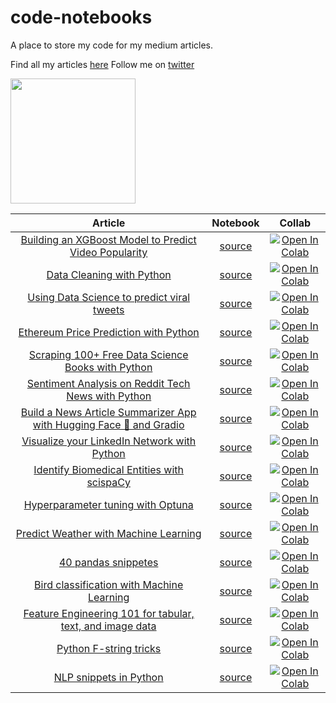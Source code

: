 # code-notebooks

A place to store my code for my medium articles.

Find all my articles [here](https://benedictxneo.medium.com/all-my-articles-and-series-b4b454a1435d)
Follow me on [twitter](https://twitter.com/benthecoder1)

<a href="https://ko-fi.com/benthecoder"><img width="200rem" src="https://uploads-ssl.webflow.com/5c14e387dab576fe667689cf/61e11d6ea0473a3528b575b4_Button-3-p-1080.png"/></a>

|                                               Article                                               |                            Notebook                            |                                                   Collab                                                   |
| :-------------------------------------------------------------------------------------------------: | :------------------------------------------------------------: | :--------------------------------------------------------------------------------------------------------: |
|        [Building an XGBoost Model to Predict Video Popularity](https://tinyurl.com/yzr3k6sm)        |           [source](notebooks/video_popularity.ipynb)           | [![Open In Colab](https://colab.research.google.com/assets/colab-badge.svg)](https://tinyurl.com/ydrmktxd) |
|                      [Data Cleaning with Python](https://tinyurl.com/yfhnxsy8)                      |            [source](notebooks/data_cleaning.ipynb)             | [![Open In Colab](https://colab.research.google.com/assets/colab-badge.svg)](https://tinyurl.com/yhfznaho) |
|             [Using Data Science to predict viral tweets](https://tinyurl.com/yh5pfsr7)              |             [source](notebooks/viraltweets.ipynb)              | [![Open In Colab](https://colab.research.google.com/assets/colab-badge.svg)](https://tinyurl.com/yfzf7e3k) |
|                [Ethereum Price Prediction with Python](https://tinyurl.com/yerr35a6)                |       [source](notebooks/eth_prophet_forecasting.ipynb)        | [![Open In Colab](https://colab.research.google.com/assets/colab-badge.svg)](https://tinyurl.com/yh2gt8d7) |
|          [Scraping 100+ Free Data Science Books with Python](https://tinyurl.com/ygcwtfz2)          |        [source](notebooks/web-scraping-ds-books.ipynb)         | [![Open In Colab](https://colab.research.google.com/assets/colab-badge.svg)](https://tinyurl.com/ygdg2q9a) |
|         [Sentiment Analysis on Reddit Tech News with Python](https://tinyurl.com/yf5uyknu)          |      [source](notebooks/sentiment_analysis_reddit.ipynb)       | [![Open In Colab](https://colab.research.google.com/assets/colab-badge.svg)](https://tinyurl.com/yhss3zux) |
| [Build a News Article Summarizer App with Hugging Face 🤗 and Gradio](https://tinyurl.com/yjdepkrc) | [source](notebooks/summarize_news_articles_hugging_face.ipynb) | [![Open In Colab](https://colab.research.google.com/assets/colab-badge.svg)](https://tinyurl.com/yeva9kxe) |
|             [Visualize your LinkedIn Network with Python](https://tinyurl.com/yezvlquu)             |      [source](notebooks/Visualize_Linkedin_Network.ipynb)      | [![Open In Colab](https://colab.research.google.com/assets/colab-badge.svg)](https://tinyurl.com/yer64fx8) |
|             [Identify Biomedical Entities with scispaCy](https://tinyurl.com/2fzngfxn)              |              [source](notebooks/biomedical.ipynb)              | [![Open In Colab](https://colab.research.google.com/assets/colab-badge.svg)](https://tinyurl.com/ycg2vqhu) |
|                  [Hyperparameter tuning with Optuna](https://tinyurl.com/2j9omkks)                  |                [source](notebooks/optuna.ipynb)                | [![Open In Colab](https://colab.research.google.com/assets/colab-badge.svg)](https://tinyurl.com/y88zzffk) |
|                [Predict Weather with Machine Learning](https://tinyurl.com/2jlyqqsl)                |           [source](notebooks/weather-forecast.ipynb)           | [![Open In Colab](https://colab.research.google.com/assets/colab-badge.svg)](https://tinyurl.com/yd27yz6v) |
|                         [40 pandas snippetes](https://tinyurl.com/2nbls4da)                         |           [source](notebooks/pandas-snippets.ipynb)            | [![Open In Colab](https://colab.research.google.com/assets/colab-badge.svg)](https://tinyurl.com/2npttqwa) |
|              [Bird classification with Machine Learning](https://tinyurl.com/2of3beqh)              |         [source](notebooks/bird-classification.ipynb)          | [![Open In Colab](https://colab.research.google.com/assets/colab-badge.svg)](https://tinyurl.com/2pxujjqn) |
|      [Feature Engineering 101 for tabular, text, and image data](https://tinyurl.com/2lbs9hrt)      |         [source](notebooks/feature-engineering.ipynb)          | [![Open In Colab](https://colab.research.google.com/assets/colab-badge.svg)](https://tinyurl.com/2g82xhnc) |
|                       [Python F-string tricks](https://tinyurl.com/2kg4ehqd)                        |            [source](notebooks/python-fstring.ipynb)            | [![Open In Colab](https://colab.research.google.com/assets/colab-badge.svg)](https://tinyurl.com/2r3nozfx) |
|                       [NLP snippets in Python](https://tinyurl.com/2oyjnle8)                        |             [source](notebooks/nlp_snippets.ipynb)             | [![Open In Colab](https://colab.research.google.com/assets/colab-badge.svg)](https://tinyurl.com/2oewqo9d) |
